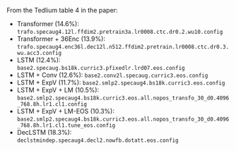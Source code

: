 
From the Tedlium table 4 in the paper:

* Transformer (14.6%): `trafo.specaug4.12l.ffdim2.pretrain3a.lr0008.ctc.dr0.2.wu10.config`
* Transformer + 36Enc (13.9%): `trafo.specaug4.enc36l.dec12l.n512.ffdim2.pretrain.lr0008.ctc.dr0.3.wu.acc3.config`
* LSTM (12.4%): `base2.specaug.bs18k.curric3.pfixedlr.lrd07.eos.config`
* LSTM + Conv (12.6%): `base2.conv2l.specaug.curric3.eos.config`
* LSTM + ExpV (11.7%): `base2.smlp2.specaug4.bs18k.curric3.eos.config`
* LSTM + ExpV + LM (10.5%): `base2.smlp2.specaug4.bs18k.curric3.eos.all.nopos_transfo_30_d0.4096_768.8h.lr1.cl1.config`
* LSTM + ExpV + LM-EOS (10.3%): `base2.smlp2.specaug4.bs18k.curric3.eos.all.nopos_transfo_30_d0.4096_768.8h.lr1.cl1.tune_eos.config`
* DecLSTM (18.3%): `declstmindep.specaug4.decl2.nowfb.dotatt.eos.config`
